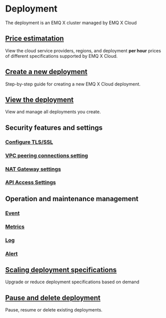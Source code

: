 # Deployment
The deployment is an EMQ X cluster managed by EMQ X Cloud



## [Price estimatation](./calculator.md)
View the cloud service providers, regions, and deployment **per hour** prices of different specifications supported by EMQ X Cloud.



## [Create a new deployment](./create_deployment.md)
Step-by-step guide for creating a new EMQ X Cloud deployment.



## [View the deployment](./view_deployment.md)
View and manage all deployments you create.



## Security features and settings

### [Configure TLS/SSL](./tls_ssl.md)



### [VPC peering connections setting](./vpc_peering.md)



### [NAT Gateway settings](./nat.md)



### [API Access Settings](./api.md)



## Operation and maintenance management

### [Event](./events.md)



### [Metrics](./metrics.md)



### [Log](./logs.md)



### [Alert](./alerts.md)



## [Scaling deployment specifications](./upgrade_deployment.md)
Upgrade or reduce deployment specifications based on demand



## [Pause and delete deployment](./delete_deployment.md)

Pause, resume or delete existing deployments.








